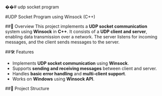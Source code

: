 ��#   
 
 udp socket program

#UDP Socket Program using Winsock (C++)


##📌 Overview
This project implements a **UDP socket communication** system using **Winsock** in **C++**. It consists of a **UDP client and server**, enabling data transmission over a network. The server listens for incoming messages, and the client sends messages to the server.

##🛠 Features
- Implements **UDP socket communication** using **Winsock**.
- Supports **sending and receiving messages** between client and server.
- Handles **basic error handling** and **multi-client support**.
- Works on **Windows** using **Winsock API**.

##📂 Project Structure

